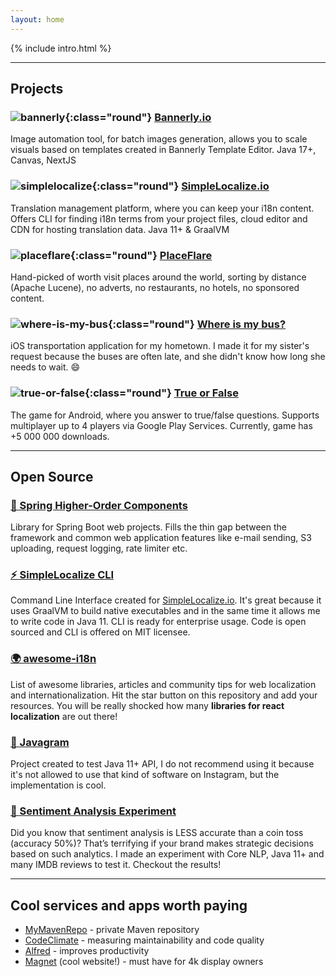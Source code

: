 ```yaml
---
layout: home
---
```


{% include intro.html %}

---

## Projects

### ![bannerly](/assets/images/bannerly-logo.jpg){:class="round"} [Bannerly.io](https://bannerly.io)

Image automation tool, for batch images generation, allows you to scale visuals based on templates created in Bannerly Template Editor. Java 17+, Canvas, NextJS

### ![simplelocalize](/assets/images/simplelocalize-logo.png){:class="round"} [SimpleLocalize.io](https://simplelocalize.io)

Translation management platform, where you can keep your i18n content. Offers CLI for finding i18n terms from your project files, cloud editor and CDN for hosting translation data. Java 11+ & GraalVM

### ![placeflare](/assets/images/placeflare-logo.png){:class="round"} [PlaceFlare](https://placeflare.com)

Hand-picked of worth visit places around the world, sorting by distance (Apache Lucene), no adverts, no restaurants, no hotels, no sponsored content. 

### ![where-is-my-bus](/assets/images/where-is-my-bus-logo.png){:class="round"} [Where is my bus?](https://itunes.apple.com/pl/app/gdzie-jest-autobus/id1288955139?l=pl&mt=8)

iOS transportation application for my hometown. I made it for my sister's request because the buses are often late, and she didn't know how long she needs to wait. 😄

### ![true-or-false](/assets/images/true-or-false-logo.png){:class="round"} [True or False](https://play.google.com/store/apps/details?id=pl.evelanblog.prawdaczyfalsz&hl=pl)

The game for Android, where you answer to true/false questions. Supports multiplayer up to 4 players via Google Play Services. Currently, game has +5 000 000 downloads. 

---

## Open Source

### [🍃 Spring Higher-Order Components](https://github.com/jpomykala/spring-higher-order-components)

Library for Spring Boot web projects. Fills the thin gap between the framework and common web application features like e-mail sending, S3 uploading, request logging, rate limiter etc.

### [⚡️ SimpleLocalize CLI](https://github.com/simplelocalize/simplelocalize-cli)

Command Line Interface created for [SimpleLocalize.io](https://simplelocalize.io). It's great because it uses GraalVM to build native executables and in the same time it allows me to write code in Java 11. CLI is ready for enterprise usage. Code is open sourced and CLI is offered on MIT licensee.

### [🌍 awesome-i18n](https://github.com/jpomykala/awesome-i18n)

List of awesome libraries, articles and community tips for web localization and internationalization. Hit the star button
on this repository and add your resources. You will be really shocked how many **libraries for react localization** are out there!

### [📸 Javagram](https://github.com/jpomykala/javagram-bot)

Project created to test Java 11+ API, I do not recommend using it because it's not allowed to use that kind of software on Instagram, but the implementation is cool. 

### [🤖 Sentiment Analysis Experiment](https://github.com/jpomykala/SentimentAnalysis-Experiment)

Did you know that sentiment analysis is LESS accurate than a coin toss (accuracy 50%)? That’s terrifying if your brand makes strategic 
decisions based on such analytics. I made an experiment with Core NLP, Java 11+ and many IMDB reviews to test it. Checkout the results! 

---

## Cool services and apps worth paying

- [MyMavenRepo](https://mymavenrepo.com) - private Maven repository
- [CodeClimate](https://codeclimate.com) - measuring maintainability and code quality
- [Alfred](https://www.alfredapp.com) - improves productivity
- [Magnet](https://magnet.crowdcafe.com) (cool website!) - must have for 4k display owners
